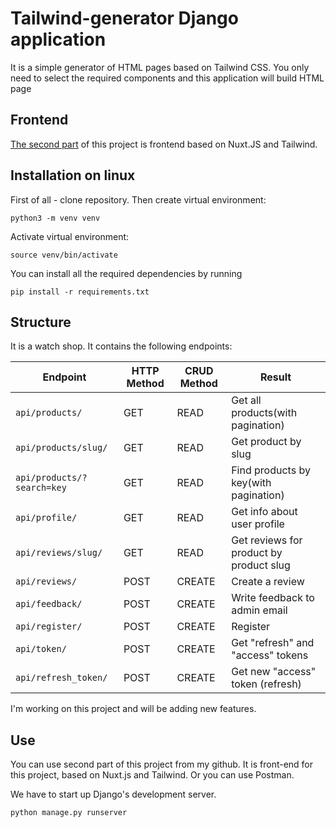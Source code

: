 # Tailwind-generator Django application
It is a simple generator of HTML pages based on Tailwind CSS. You only need to select the required components and this application will build HTML page

## Frontend
[The second part](https://github.com/tema1998/NuxtJS-watch-shop) of this project is frontend based on Nuxt.JS and Tailwind.

## Installation on linux
First of all - clone repository.
Then create virtual environment:
```
python3 -m venv venv
```
Activate virtual environment:
```
source venv/bin/activate
```
You can install all the required dependencies by running
```
pip install -r requirements.txt
```

## Structure
It is a watch shop. It contains the following endpoints:

Endpoint |HTTP Method | CRUD Method | Result
-- | -- |-- |--
`api/products/` | GET | READ | Get all products(with pagination)
`api/products/slug/` | GET | READ | Get product by slug
`api/products/?search=key` | GET | READ | Find products by key(with pagination)
`api/profile/` | GET | READ | Get info about user profile
`api/reviews/slug/` | GET | READ | Get reviews for product by product slug
`api/reviews/`| POST | CREATE | Create a review
`api/feedback/`| POST | CREATE | Write feedback to admin email
`api/register/`| POST | CREATE | Register
`api/token/`| POST | CREATE | Get "refresh" and "access" tokens
`api/refresh_token/`| POST | CREATE | Get new "access" token (refresh)
I'm working on this project and will be adding new features.


## Use
You can use second part of this project from my github. It is front-end for this project, based on Nuxt.js and Tailwind.
Or you can use Postman.

We have to start up Django's development server.
```
python manage.py runserver
```
